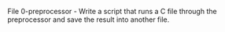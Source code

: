 File 0-preprocessor - Write a script that runs a C file through the preprocessor and save the result into another file.
